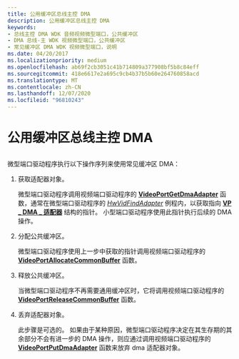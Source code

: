 ```yaml
---
title: 公用缓冲区总线主控 DMA
description: 公用缓冲区总线主控 DMA
keywords:
- 总线主控 DMA WDK 音频视频微型端口，公共缓冲区
- DMA 总线-主 WDK 视频微型端口，公共缓冲区
- 常见缓冲区 DMA WDK 视频微型端口，说明
ms.date: 04/20/2017
ms.localizationpriority: medium
ms.openlocfilehash: ab69f2cb3051c41b714809a377908bf5b8c84eff
ms.sourcegitcommit: 418e6617e2a695c9cb4b37b5b60e264760858acd
ms.translationtype: MT
ms.contentlocale: zh-CN
ms.lasthandoff: 12/07/2020
ms.locfileid: "96810243"
---
```

# <a name="common-buffer-bus-master-dma"></a>公用缓冲区总线主控 DMA


## <span id="ddk_common_buffer_bus_master_dma_gg"></span><span id="DDK_COMMON_BUFFER_BUS_MASTER_DMA_GG"></span>


微型端口驱动程序执行以下操作序列来使用常见缓冲区 DMA：

1.  获取适配器对象。

    微型端口驱动程序调用视频端口驱动程序的 [**VideoPortGetDmaAdapter**](/windows-hardware/drivers/ddi/video/nf-video-videoportgetdmaadapter) 函数，通常在微型端口驱动程序的 [*HwVidFindAdapter*](/windows-hardware/drivers/ddi/video/nc-video-pvideo_hw_find_adapter) 例程内，以获取指向 [**VP \_ DMA \_ 适配器**](/previous-versions/ff570570(v=vs.85)) 结构的指针。 小型端口驱动程序使用此指针执行后续的 DMA 操作。

2.  分配公共缓冲区。

    微型端口驱动程序使用上一步中获取的指针调用视频端口驱动程序的 [**VideoPortAllocateCommonBuffer**](/windows-hardware/drivers/ddi/video/nf-video-videoportallocatecommonbuffer) 函数。

3.  释放公共缓冲区。

    当微型端口驱动程序不再需要通用缓冲区时，它将调用视频端口驱动程序的 [**VideoPortReleaseCommonBuffer**](/windows-hardware/drivers/ddi/video/nf-video-videoportreleasecommonbuffer) 函数。

4.  丢弃适配器对象。

    此步骤是可选的。 如果由于某种原因，微型端口驱动程序决定在其生存期的其余部分不会有进一步的 DMA 操作，则应通过调用视频端口驱动程序的 [**VideoPortPutDmaAdapter**](/windows-hardware/drivers/ddi/video/nf-video-videoportputdmaadapter) 函数来放弃 dma 适配器对象。

 

